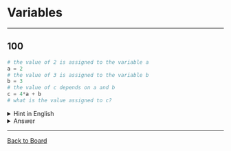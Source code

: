 # Variables

---

## 100

```python
# the value of 2 is assigned to the variable a
a = 2
# the value of 3 is assigned to the variable b
b = 3
# the value of c depends on a and b
c = 4*a + b
# what is the value assigned to c?
```

<details>
<summary>Hint in English</summary>
<br>
What is 4 times 2  
plus
3
</details>

<details>
<summary>Answer</summary>
<br>
11
</details>

---

[Back to Board](../board.md)